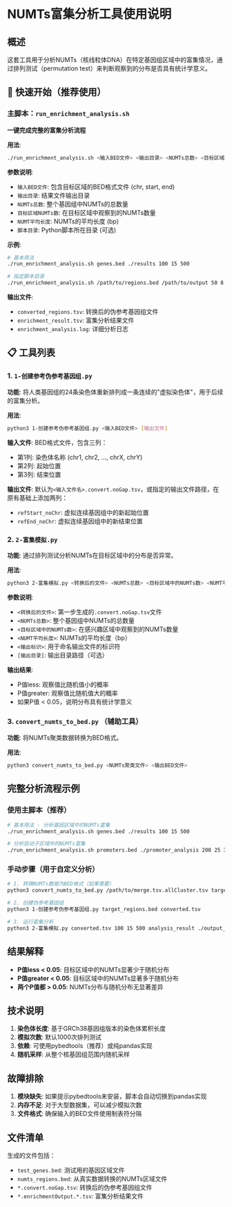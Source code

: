 # NUMTs富集分析工具使用说明

## 概述
这套工具用于分析NUMTs（核线粒体DNA）在特定基因组区域中的富集情况，通过排列测试（permutation test）来判断观察到的分布是否具有统计学意义。

## 🚀 快速开始（推荐使用）

### 主脚本：`run_enrichment_analysis.sh`
**一键完成完整的富集分析流程**

**用法**:
```bash
./run_enrichment_analysis.sh <输入BED文件> <输出目录> <NUMTs总数> <目标区域NUMTs数> <NUMT平均长度> [脚本目录]
```

**参数说明**:
- `输入BED文件`: 包含目标区域的BED格式文件 (chr, start, end)
- `输出目录`: 结果文件输出目录
- `NUMTs总数`: 整个基因组中NUMTs的总数量
- `目标区域NUMTs数`: 在目标区域中观察到的NUMTs数量  
- `NUMT平均长度`: NUMTs的平均长度 (bp)
- `脚本目录`: Python脚本所在目录 (可选)

**示例**:
```bash
# 基本用法
./run_enrichment_analysis.sh genes.bed ./results 100 15 500

# 指定脚本目录
./run_enrichment_analysis.sh /path/to/regions.bed /path/to/output 50 8 300 /path/to/scripts
```

**输出文件**:
- `converted_regions.tsv`: 转换后的伪参考基因组文件
- `enrichment_result.tsv`: 富集分析结果文件
- `enrichment_analysis.log`: 详细分析日志

## 📋 工具列表

### 1. `1-创建参考伪参考基因组.py`
**功能**: 将人类基因组的24条染色体重新排列成一条连续的"虚拟染色体"，用于后续的富集分析。

**用法**:
```bash
python3 1-创建参考伪参考基因组.py <输入BED文件> [输出文件]
```

**输入文件**: BED格式文件，包含三列：
- 第1列: 染色体名称 (chr1, chr2, ..., chrX, chrY)  
- 第2列: 起始位置
- 第3列: 结束位置

**输出文件**: 默认为`<输入文件名>.convert.noGap.tsv`，或指定的输出文件路径，在原有基础上添加两列：
- `refStart_noChr`: 虚拟连续基因组中的新起始位置
- `refEnd_noChr`: 虚拟连续基因组中的新结束位置

### 2. `2-富集模拟.py`
**功能**: 通过排列测试分析NUMTs在目标区域中的分布是否异常。

**用法**:
```bash
python3 2-富集模拟.py <转换后的文件> <NUMTs总数> <目标区域中的NUMTs数> <NUMT平均长度> <输出标识> [输出目录]
```

**参数说明**:
- `<转换后的文件>`: 第一步生成的`.convert.noGap.tsv`文件
- `<NUMTs总数>`: 整个基因组中NUMTs的总数量
- `<目标区域中的NUMTs数>`: 在感兴趣区域中观察到的NUMTs数量
- `<NUMT平均长度>`: NUMTs的平均长度（bp）
- `<输出标识>`: 用于命名输出文件的标识符
- `[输出目录]`: 输出目录路径（可选）

**输出结果**:
- P值less: 观察值比随机值小的概率
- P值greater: 观察值比随机值大的概率
- 如果P值 < 0.05，说明分布具有统计学意义

### 3. `convert_numts_to_bed.py` （辅助工具）
**功能**: 将NUMTs聚类数据转换为BED格式。

**用法**:
```bash
python3 convert_numts_to_bed.py <NUMTs聚类文件> <输出BED文件>
```

## 完整分析流程示例

### 使用主脚本（推荐）
```bash
# 基本用法 - 分析基因区域中的NUMTs富集
./run_enrichment_analysis.sh genes.bed ./results 100 15 500

# 分析启动子区域中的NUMTs富集
./run_enrichment_analysis.sh promoters.bed ./promoter_analysis 200 25 300
```

### 手动步骤（用于自定义分析）
```bash
# 1. 转换NUMTs数据为BED格式（如果需要）
python3 convert_numts_to_bed.py /path/to/merge.tsv.allCluster.tsv target_regions.bed

# 2. 创建伪参考基因组
python3 1-创建参考伪参考基因组.py target_regions.bed converted.tsv

# 3. 运行富集分析
python3 2-富集模拟.py converted.tsv 100 15 500 analysis_result ./output_dir
```

## 结果解释

- **P值less < 0.05**: 目标区域中的NUMTs显著少于随机分布
- **P值greater < 0.05**: 目标区域中的NUMTs显著多于随机分布  
- **两个P值都 > 0.05**: NUMTs分布与随机分布无显著差异

## 技术说明

1. **染色体长度**: 基于GRCh38基因组版本的染色体累积长度
2. **模拟次数**: 默认1000次排列测试
3. **依赖**: 可使用pybedtools（推荐）或纯pandas实现
4. **随机采样**: 从整个核基因组范围内随机采样

## 故障排除

1. **模块缺失**: 如果提示pybedtools未安装，脚本会自动切换到pandas实现
2. **内存不足**: 对于大型数据集，可以减少模拟次数
3. **文件格式**: 确保输入的BED文件使用制表符分隔

## 文件清单

生成的文件包括：
- `test_genes.bed`: 测试用的基因区域文件
- `numts_regions.bed`: 从真实数据转换的NUMTs区域文件
- `*.convert.noGap.tsv`: 转换后的伪参考基因组文件
- `*.enrichmentOutput.*.tsv`: 富集分析结果文件
